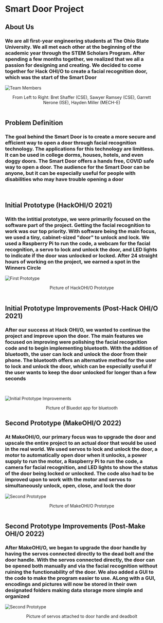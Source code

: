 # Smart Door Project

## About Us

### We are all first-year engineering students at The Ohio State University. We all met each other at the beginning of the academic year through the STEM Scholars Program. After spending a few months together, we realized that we all a passion for designing and creating. We decided to come together for Hack OHI/O to create a facial recognition door, which was the start of the Smart Door

![Team Members](https://media.discordapp.net/attachments/937059024308953148/949753069049106482/IMG_1502.jpg?width=497&height=662)

<figcaption align = "center">From Left to Right: Bret Shaffer (CSE), Sawyer Ramsey (CSE), Garrett Nerone (ISE), Hayden Miller (MECH-E)</figcaption>
<br>

## Problem Definition

### The goal behind the Smart Door is to create a more secure and efficient way to open a door through facial recognition technology. The applications for this technology are limitless. It can be used in college dorms, houses, hotels, and even doggy doors. The Smart Door offers a hands free, COVID safe way to open a door. The audience for the Smart Door can be anyone, but it can be especially useful for people with disabilities who may have trouble opening a door

<br>

## Initial Prototype (HackOHI/O 2021)

### With the intitial prototype, we were primarily focused on the software part of the project. Getting the facial recognition to work was our top priority. With software being the main focus, we used a tiny, cabinet-sized "door" to unlock and lock. We used a Raspberry Pi to run the code, a webcam for the facial recognition, a servo to lock and unlock the door, and LED lights to indicate if the door was unlocked or locked. After 24 straight hours of working on the project, we earned a spot in the Winners Circle

![First Prototype](https://cdn.discordapp.com/attachments/949748466425417808/949775556508000317/First_Prototype.PNG)
<figcaption align = "center">Picture of HackOHI/O Prototype</figcaption>

<br>

## Initial Prototype Improvements (Post-Hack OHI/O 2021)

### After our success at Hack OHI/O, we wanted to continue the project and improve upon the door. The main features we focused on improving were polishing the facial recognition code and to begin implementing bluetooth. With the addition of bluetooth, the user can lock and unlock the door from their phone. The bluetooth offers an alternative method for the user to lock and unlock the door, which can be especially useful if the user wants to keep the door unlocked for longer than a few seconds

<br>

![Initial Prototype Improvements](https://media.discordapp.net/attachments/904437288413581332/956567840276750356/bluedot_without_slur.png?width=319&height=663)
<figcaption align = "center">Picture of Bluedot app for bluetooth</figcaption>

## Second Prototype (MakeOHI/O 2022)

### At MakeOHI/O, our primary focus was to upgrade the door and upscale the entire project to an actual door that would be used in the real world. We used servos to lock and unlock the door, a motor to automatically open door when it unlocks, a power supply to run the motor, a Raspberry Pi to run the code, a camera for facial recognition, and LED lights to show the status of the door being locked or unlocked. The code also had to be improved upon to work with the motor and servos to simultaneously unlock, open, close, and lock the door

![Second Prototype](https://media.discordapp.net/attachments/949748466425417808/950021804020351018/IMG_1827.jpg?width=497&height=662)
<figcaption align = "center">Picture of MakeOHI/O Prototype</figcaption>

<br>

## Second Prototype Improvements (Post-Make OHI/O 2022)

### After MakeOHI/O, we began to upgrade the door handle by having the servos connected directly to the dead bolt and the door handle. With the servos connected directly, the door can be opened both manually and via the facial recognition without ruining the functionability of the door. We also added a GUI to the code to make the program easier to use. ALong with a GUI, encodings and pictures will now be stored in their own designated folders making data storage more simple and organized

![Second Prototype](https://media.discordapp.net/attachments/949748466425417808/956575450249986118/IMG_1884.jpg?width=497&height=662)
<figcaption align = "center">Picture of servos attached to door handle and deadbolt</figcaption>

